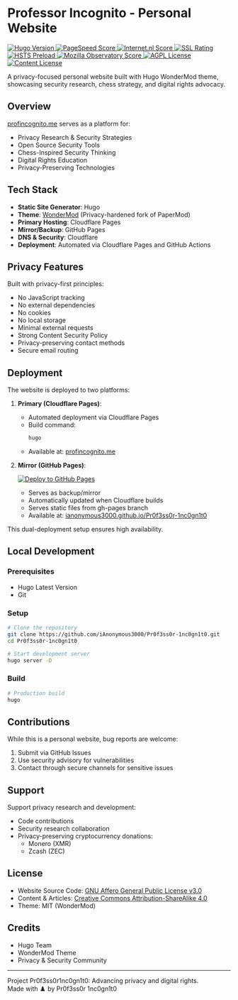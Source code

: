 # Professor Incognito - Personal Website  

<a href="https://gohugo.io/">
  <img src="https://img.shields.io/badge/Hugo-0.139.3-blue?style=flat-square&logo=hugo" alt="Hugo Version">
</a>
<a href="https://pagespeed.web.dev/analysis/https-profincognito-me/l3b9r03hj6">
  <img src="https://img.shields.io/badge/PageSpeed-100%25-brightgreen?style=flat-square&logo=googlechrome" alt="PageSpeed Score">
</a>
<a href="https://internet.nl/site/profincognito.me/">
  <img src="https://img.shields.io/badge/internet.nl-97%25-brightgreen?style=flat-square" alt="Internet.nl Score">
</a>
<a href="https://www.ssllabs.com/ssltest/analyze.html?d=profincognito.me">
  <img src="https://img.shields.io/badge/SSL%20Rating-A+-brightgreen?style=flat-square" alt="SSL Rating">
</a>
<a href="https://hstspreload.org/?domain=profincognito.me">
  <img src="https://img.shields.io/badge/HSTS-Preloaded-brightgreen?style=flat-square" alt="HSTS Preload">
</a>
<a href="https://observatory.mozilla.org/analyze/profincognito.me">
  <img src="https://img.shields.io/badge/Mozilla%20Observatory-A%2B-brightgreen?style=flat-square&logo=mozilla" alt="Mozilla Observatory Score">
</a>
<a href="https://www.gnu.org/licenses/agpl-3.0">
  <img src="https://img.shields.io/badge/License-AGPL%20v3-blue.svg?style=flat-square" alt="AGPL License">
</a>
<a href="https://creativecommons.org/licenses/by-sa/4.0/">
  <img src="https://img.shields.io/badge/Content-CC%20BY--SA%204.0-lightgrey.svg?style=flat-square" alt="Content License">
</a>


A privacy-focused personal website built with Hugo WonderMod theme, showcasing security research, chess strategy, and digital rights advocacy.

## Overview  
[profincognito.me](https://profincognito.me) serves as a platform for:  
- Privacy Research & Security Strategies  
- Open Source Security Tools  
- Chess-Inspired Security Thinking  
- Digital Rights Education  
- Privacy-Preserving Technologies  

## Tech Stack  
- **Static Site Generator**: Hugo  
- **Theme**: [WonderMod](https://github.com/Wonderfall/hugo-WonderMod) (Privacy-hardened fork of PaperMod)  
- **Primary Hosting**: Cloudflare Pages  
- **Mirror/Backup**: GitHub Pages  
- **DNS & Security**: Cloudflare  
- **Deployment**: Automated via Cloudflare Pages and GitHub Actions  

## Privacy Features  
Built with privacy-first principles:  
- No JavaScript tracking  
- No external dependencies  
- No cookies  
- No local storage  
- Minimal external requests  
- Strong Content Security Policy  
- Privacy-preserving contact methods  
- Secure email routing  

## Deployment  
The website is deployed to two platforms:

1. **Primary (Cloudflare Pages)**:
   - Automated deployment via Cloudflare Pages
   - Build command: 
     ```bash
     hugo
     ```
   - Available at: [profincognito.me](https://profincognito.me)

2. **Mirror (GitHub Pages)**:
   
   [![Deploy to GitHub Pages](https://github.com/iAnonymous3000/Pr0f3ss0r-1nc0gn1t0/actions/workflows/gh-pages.yml/badge.svg)](https://github.com/iAnonymous3000/Pr0f3ss0r-1nc0gn1t0/actions/workflows/gh-pages.yml)
   - Serves as backup/mirror
   - Automatically updated when Cloudflare builds
   - Serves static files from gh-pages branch
   - Available at: [ianonymous3000.github.io/Pr0f3ss0r-1nc0gn1t0](https://ianonymous3000.github.io/Pr0f3ss0r-1nc0gn1t0)

This dual-deployment setup ensures high availability.

## Local Development  

### Prerequisites  
- Hugo Latest Version  
- Git  

### Setup  
```bash
# Clone the repository
git clone https://github.com/iAnonymous3000/Pr0f3ss0r-1nc0gn1t0.git
cd Pr0f3ss0r-1nc0gn1t0

# Start development server
hugo server -D
```

### Build  
```bash
# Production build
hugo
```

## Contributions  
While this is a personal website, bug reports are welcome:  
1. Submit via GitHub Issues  
2. Use security advisory for vulnerabilities  
3. Contact through secure channels for sensitive issues  

## Support  
Support privacy research and development:  
- Code contributions  
- Security research collaboration  
- Privacy-preserving cryptocurrency donations:  
  - Monero (XMR)  
  - Zcash (ZEC)  

## License  
- Website Source Code: [GNU Affero General Public License v3.0](LICENSE)  
- Content & Articles: [Creative Commons Attribution-ShareAlike 4.0](https://creativecommons.org/licenses/by-sa/4.0/)  
- Theme: MIT (WonderMod)  

## Credits  
- Hugo Team  
- WonderMod Theme  
- Privacy & Security Community  

---
Project Pr0f3ss0r1nc0gn1t0: Advancing privacy and digital rights.  
Made with ♟️ by Pr0f3ss0r 1nc0gn1t0
